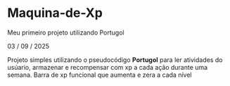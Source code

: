 # Maquina-de-Xp
Meu primeiro projeto utilizando Portugol

03 / 09 / 2025

Projeto simples utilizando o pseudocódigo **Portugol** para ler atividades do usúario, armazenar e recompensar com xp a cada ação durante uma semana. Barra de xp funcional que aumenta e zera a cada nível
